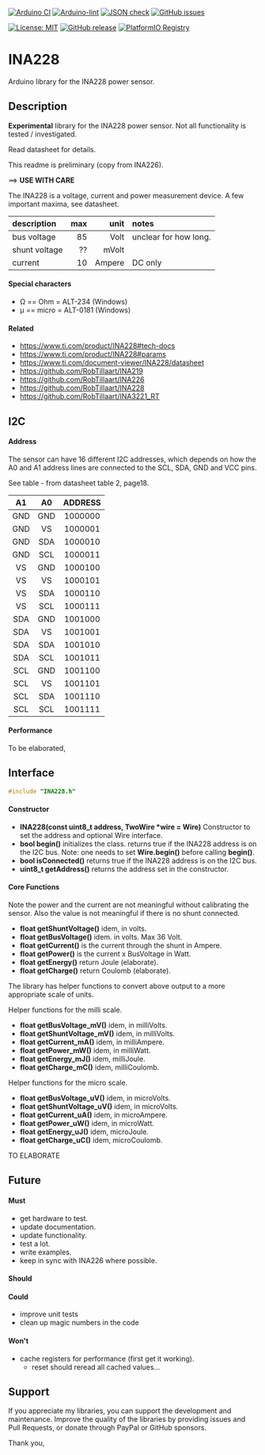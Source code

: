 
[![Arduino CI](https://github.com/RobTillaart/INA228/workflows/Arduino%20CI/badge.svg)](https://github.com/marketplace/actions/arduino_ci)
[![Arduino-lint](https://github.com/RobTillaart/INA228/actions/workflows/arduino-lint.yml/badge.svg)](https://github.com/RobTillaart/INA228/actions/workflows/arduino-lint.yml)
[![JSON check](https://github.com/RobTillaart/INA228/actions/workflows/jsoncheck.yml/badge.svg)](https://github.com/RobTillaart/INA228/actions/workflows/jsoncheck.yml)
[![GitHub issues](https://img.shields.io/github/issues/RobTillaart/INA228.svg)](https://github.com/RobTillaart/INA228/issues)

[![License: MIT](https://img.shields.io/badge/license-MIT-green.svg)](https://github.com/RobTillaart/INA228/blob/master/LICENSE)
[![GitHub release](https://img.shields.io/github/release/RobTillaart/INA228.svg?maxAge=3600)](https://github.com/RobTillaart/INA228/releases)
[![PlatformIO Registry](https://badges.registry.platformio.org/packages/robtillaart/library/INA228.svg)](https://registry.platformio.org/libraries/robtillaart/INA228)


# INA228

Arduino library for the INA228 power sensor.


## Description

**Experimental** library for the INA228 power sensor.
Not all functionality is tested / investigated.

Read datasheet for details.

This readme is preliminary (copy from INA226).


==> **USE WITH CARE**

The INA228 is a voltage, current and power measurement device. 
A few important maxima, see datasheet.

|  description  |  max  |  unit  | notes |
|:--------------|------:|-------:|:------|
| bus voltage   |  85   | Volt   |  unclear for how long.
| shunt voltage |  ??   | mVolt  |
| current       |  10   | Ampere |  DC only




#### Special characters

- Ω == Ohm = ALT-234 (Windows)
- µ == micro = ALT-0181 (Windows)


#### Related

- https://www.ti.com/product/INA228#tech-docs
- https://www.ti.com/product/INA228#params
- https://www.ti.com/document-viewer/INA228/datasheet
- https://github.com/RobTillaart/INA219
- https://github.com/RobTillaart/INA226
- https://github.com/RobTillaart/INA228
- https://github.com/RobTillaart/INA3221_RT


## I2C

#### Address

The sensor can have 16 different I2C addresses, 
which depends on how the A0 and A1 address lines 
are connected to the SCL, SDA, GND and VCC pins.

See table - from datasheet table 2, page18.

|  A1   |  A0   |  ADDRESS   |
|:-----:|:-----:|:----------:|
|  GND  |  GND  |  1000000   |
|  GND  |  VS   |  1000001   |
|  GND  |  SDA  |  1000010   |
|  GND  |  SCL  |  1000011   |
|  VS   |  GND  |  1000100   |
|  VS   |  VS   |  1000101   |
|  VS   |  SDA  |  1000110   |
|  VS   |  SCL  |  1000111   |
|  SDA  |  GND  |  1001000   |
|  SDA  |  VS   |  1001001   |
|  SDA  |  SDA  |  1001010   |
|  SDA  |  SCL  |  1001011   |
|  SCL  |  GND  |  1001100   |
|  SCL  |  VS   |  1001101   |
|  SCL  |  SDA  |  1001110   |
|  SCL  |  SCL  |  1001111   |


#### Performance

To be elaborated, 


## Interface

```cpp
#include "INA228.h"
```


#### Constructor

- **INA228(const uint8_t address, TwoWire \*wire = Wire)** Constructor to set 
the address and optional Wire interface.
- **bool begin()** initializes the class.
returns true if the INA228 address is on the I2C bus.
Note: one needs to set **Wire.begin()** before calling **begin()**.
- **bool isConnected()** returns true if the INA228 address is on the I2C bus.
- **uint8_t getAddress()** returns the address set in the constructor.


#### Core Functions

Note the power and the current are not meaningful without calibrating the sensor.
Also the value is not meaningful if there is no shunt connected.

- **float getShuntVoltage()** idem, in volts.
- **float getBusVoltage()** idem. in volts. Max 36 Volt.
- **float getCurrent()** is the current through the shunt in Ampere.
- **float getPower()** is the current x BusVoltage in Watt.
- **float getEnergy()** return Joule (elaborate).
- **float getCharge()** return Coulomb (elaborate).

The library has helper functions to convert above output to a more appropriate scale of units.

Helper functions for the milli scale.

- **float getBusVoltage_mV()** idem, in milliVolts.
- **float getShuntVoltage_mV()** idem, in milliVolts.
- **float getCurrent_mA()** idem, in milliAmpere.
- **float getPower_mW()** idem, in milliWatt.
- **float getEnergy_mJ()** idem, milliJoule.
- **float getCharge_mC()** idem, milliCoulomb.

Helper functions for the micro scale.

- **float getBusVoltage_uV()** idem, in microVolts.
- **float getShuntVoltage_uV()** idem, in microVolts.
- **float getCurrent_uA()** idem, in microAmpere.
- **float getPower_uW()** idem, in microWatt.
- **float getEnergy_uJ()** idem, microJoule.
- **float getCharge_uC()** idem, microCoulomb.


TO ELABORATE


## Future


#### Must

- get hardware to test.
- update documentation.
- update functionality.
- test a lot.
- write examples.
- keep in sync with INA226 where possible.

#### Should


#### Could

- improve unit tests
- clean up magic numbers in the code

#### Won't

- cache registers for performance (first get it working).
  - reset should reread all cached values...


## Support

If you appreciate my libraries, you can support the development and maintenance.
Improve the quality of the libraries by providing issues and Pull Requests, or
donate through PayPal or GitHub sponsors.

Thank you,

